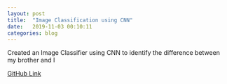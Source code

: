 ```yaml
---
layout: post
title:  "Image Classification using CNN"
date:   2019-11-03 00:10:11
categories: blog
---
```


Created an Image Classifier using CNN to identify the difference between my brother and I
<p><a href="https://github.com/RohanRanshinge/Image_classification/blob/master/ML_Image_Processing.ipynb" class="link">GitHub Link</a></p>
